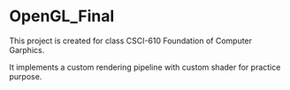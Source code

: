 # OpenGL_Final
This project is created for class CSCI-610 Foundation of Computer Garphics. 

It implements a custom rendering pipeline with custom shader for practice purpose.

